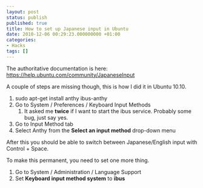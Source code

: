 ```yaml
---
layout: post
status: publish
published: true
title: How to set up Japanese input in Ubuntu
date: 2010-12-06 00:29:23.000000000 +01:00
categories:
- Hacks
tags: []
---
```

The authoritative documentation is here:
<a href="https://help.ubuntu.com/community/JapaneseInput">https://help.ubuntu.com/community/JapaneseInput</a>

A couple of steps are missing though, this is how I did it in Ubuntu 10.10.
<ol>
	<li>sudo apt-get install anthy ibus-anthy</li>
	<li>Go to System / Preferences / Keyboard Input Methods
<ol>
	<li>It asked me <strong>twice</strong> if I want to start the ibus service. Probably some bug, just say yes.</li>
</ol>
</li>
	<li>Go to Input Method tab</li>
	<li>Select Anthy from the <strong>Select an input method</strong> drop-down menu</li>
</ol>
After this you should be able to switch between Japanese/English input with Control + Space.

To make this permanent, you need to set one more thing.
<ol>
	<li>Go to System / Administration / Language Support</li>
	<li>Set <strong>Keyboard input method system</strong> to <strong>ibus</strong></li>
</ol>
